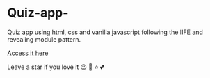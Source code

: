 # Quiz-app-
Quiz app using html, css and vanilla javascript following the IIFE and revealing module pattern.

[Access it here](https://adnanolarmmi.github.io/Quiz-app/)

Leave a star if you love it 😉 🙂 ⭐ 💕
